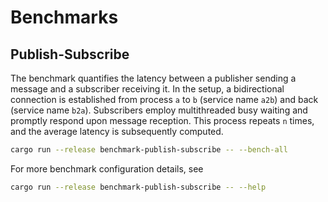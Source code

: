 # Benchmarks

## Publish-Subscribe

The benchmark quantifies the latency between a publisher sending a message and
a subscriber receiving it. In the setup, a bidirectional connection is
established from process `a` to `b` (service name `a2b`) and back
(service name `b2a`). Subscribers employ multithreaded busy waiting and promptly
respond upon message reception. This process repeats `n` times, and the average
latency is subsequently computed.

```sh
cargo run --release benchmark-publish-subscribe -- --bench-all
```

For more benchmark configuration details, see

```sh
cargo run --release benchmark-publish-subscribe -- --help
```
